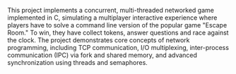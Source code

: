 This project implements a concurrent, multi-threaded networked game implemented in C, simulating a multiplayer interactive experience where players have to solve a command line version of the popular game "Escape Room." To win, they have collect tokens, answer questions and race against the clock. The project demonstrates core concepts of network programming, including TCP communication, I/O multiplexing, inter-process communication (IPC) via fork and shared memory, and advanced synchronization using threads and semaphores.
